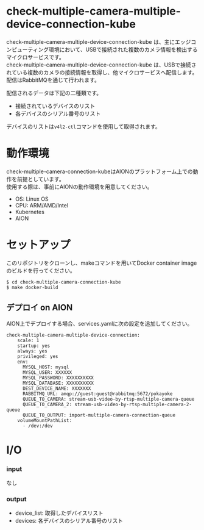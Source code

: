 # check-multiple-camera-multiple-device-connection-kube
check-multiple-camera-multiple-device-connection-kube は、主にエッジコンピューティング環境において、USBで接続された複数のカメラ情報を検出するマイクロサービスです。  
check-multiple-camera-multiple-device-connection-kube は、USBで接続されている複数のカメラの接続情報を取得し、他マイクロサービスへ配信します。  
配信はRabbitMQを通じて行われます。  

配信されるデータは下記の二種類です。

- 接続されているデバイスのリスト
- 各デバイスのシリアル番号のリスト

デバイスのリストは`v4l2-ctl`コマンドを使用して取得されます。

# 動作環境
check-multiple-camera-connection-kubeはAIONのプラットフォーム上での動作を前提としています。  
使用する際は、事前にAIONの動作環境を用意してください。   
- OS: Linux OS     
- CPU: ARM/AMD/Intel   
- Kubernetes     
- AION   

# セットアップ
このリポジトリをクローンし、makeコマンドを用いてDocker container imageのビルドを行ってください。   
```
$ cd check-multiple-camera-connection-kube
$ make docker-build
```

## デプロイ on AION
AION上でデプロイする場合、services.yamlに次の設定を追加してください。
```
check-multiple-camera-multiple-device-connection:
    scale: 1
    startup: yes
    always: yes
    privileged: yes
    env:
      MYSQL_HOST: mysql
      MYSQL_USER: XXXXXX
      MYSQL_PASSWORD: XXXXXXXXXX
      MYSQL_DATABASE: XXXXXXXXXX
      DEST_DEVICE_NAME: XXXXXXX
      RABBITMQ_URL: amqp://guest:guest@rabbitmq:5672/pokayoke
      QUEUE_TO_CAMERA: stream-usb-video-by-rtsp-multiple-camera-queue
      QUEUE_TO_CAMERA_2: stream-usb-video-by-rtsp-multiple-camera-2-queue
      QUEUE_TO_OUTPUT: import-multiple-camera-connection-queue
    volumeMountPathList:
      - /dev:/dev
```

# I/O
### input
なし

### output
- device_list: 取得したデバイスリスト   
- devices: 各デバイスのシリアル番号のリスト